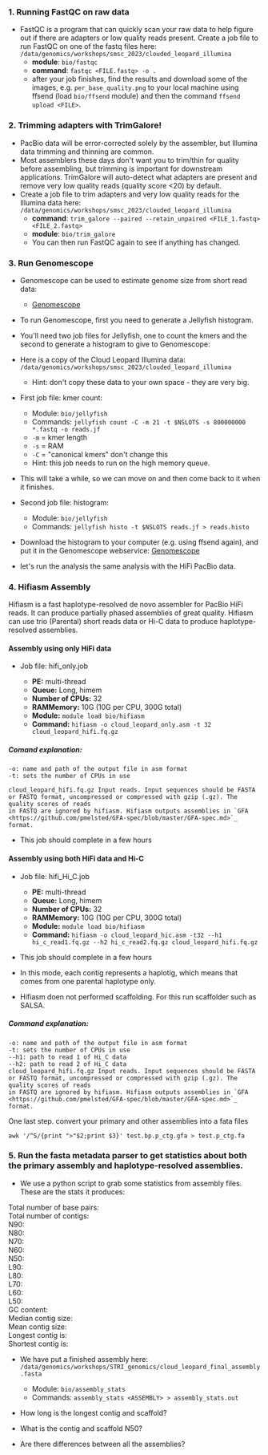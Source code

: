 ### 1. Running FastQC on raw data
* FastQC is a program that can quickly scan your raw data to help figure out if there are adapters or low quality reads present. Create a job file to run FastQC on one of the fastq files here: ```/data/genomics/workshops/smsc_2023/clouded_leopard_illumina```
	+ **module**: ```bio/fastqc```
	+ **command**: ```fastqc <FILE.fastq> -o .```
	+ after your job finishes, find the results and download some of the images, e.g. ```per_base_quality.png``` to your local machine using ffsend (load ```bio/ffsend``` module) and then the command ```ffsend upload <FILE>```.


### 2. Trimming adapters with TrimGalore! 
* PacBio data will be error-corrected solely by the assembler, but Illumina data trimming and thinning are common.
* Most assemblers these days don't want you to trim/thin for quality before assembling, but trimming is important for downstream applications. TrimGalore will auto-detect what adapters are present and remove very low quality reads (quality score <20) by default.  
* Create a job file to trim adapters and very low quality reads for the Illumina data here: ```/data/genomics/workshops/smsc_2023/clouded_leopard_illumina```
	+ **command**: ```trim_galore --paired --retain_unpaired <FILE_1.fastq> <FILE_2.fastq>```  
	+ **module**: ```bio/trim_galore```
	+ You can then run FastQC again to see if anything has changed.

### 3. Run Genomescope

* Genomescope can be used to estimate genome size from short read data: 
	+ [Genomescope](http://qb.cshl.edu/genomescope/) 

* To run Genomescope, first you need to generate a Jellyfish histogram.

* You'll need two job files for Jellyfish, one to count the kmers and the second to generate a histogram to give to Genomescope: 
* Here is a copy of the Cloud Leopard Illumina data: ```/data/genomics/workshops/smsc_2023/clouded_leopard_illumina```
	+ Hint: don't copy these data to your own space - they are very big.

* First job file: kmer count:
	+ Module: ```bio/jellyfish```
	+ Commands: ```jellyfish count -C -m 21 -t $NSLOTS -s 800000000 *.fastq -o reads.jf```
	+ ```-m``` = kmer length  
	+ ```-s``` = RAM  
	+ ```-C``` = "canonical kmers" don't change this 
	+ Hint: this job needs to run on the high memory queue. 

* This will take a while, so we can move on and then come back to it when it finishes.

* Second job file: histogram:
	+ Module: ```bio/jellyfish```
	+ Commands: ```jellyfish histo -t $NSLOTS reads.jf > reads.histo```

* Download the histogram to your computer (e.g. using ffsend again), and put it in the Genomescope webservice: [Genomescope](http://qb.cshl.edu/genomescope/)

* let's run the analysis the same analysis with the HiFi PacBio data.

### 4. Hifiasm Assembly

Hifiasm is a fast haplotype-resolved de novo assembler for PacBio HiFi reads. It can produce partially phased assemblies of great quality. Hifiasm can use trio (Parental) short reads data or Hi-C data to produce haplotype-resolved assemblies.

#### Assembly using only HiFi data

* Job file: hifi_only.job

  + **PE:** multi-thread
  + **Queue:** Long, himem 
  + **Number of CPUs:** 32
  + **RAMMemory:** 10G (10G per CPU, 300G total)
  + **Module:** `module load bio/hifiasm`
  + **Command:**
```hifiasm -o cloud_leopard_only.asm -t 32 cloud_leopard_hifi.fq.gz```

##### Comand explanation:
```
-o: name and path of the output file in asm format
-t: sets the number of CPUs in use

cloud_leopard_hifi.fq.gz Input reads. Input sequences should be FASTA 
or FASTQ format, uncompressed or compressed with gzip (.gz). The quality scores of reads 
in FASTQ are ignored by hifiasm. Hifiasm outputs assemblies in `GFA <https://github.com/pmelsted/GFA-spec/blob/master/GFA-spec.md>`_ format.
```
 
* This job should complete in a few hours

#### Assembly using both HiFi data and Hi-C

* Job file: hifi_Hi_C.job

  + **PE:** multi-thread
  + **Queue:** Long, himem 
  + **Number of CPUs:** 32
  + **RAMMemory:** 10G (10G per CPU, 300G total)
  + **Module:** `module load bio/hifiasm`
  + **Command:**
  ```hifiasm -o cloud_leopard_hic.asm -t32 --h1 hi_c_read1.fq.gz --h2 hi_c_read2.fq.gz cloud_leopard_hifi.fq.gz```

* This job should complete in a few hours
* In this mode, each contig represents a haplotig, which means that comes from one parental haplotype only.
* Hifiasm doen not performed scaffolding. For this run scaffolder such as SALSA.

##### Command explanation:
```
-o: name and path of the output file in asm format
-t: sets the number of CPUs in use
--h1: path to read 1 of Hi_C data
--h2: path to read 2 of Hi_C data
cloud_leopard_hifi.fq.gz Input reads. Input sequences should be FASTA 
or FASTQ format, uncompressed or compressed with gzip (.gz). The quality scores of reads 
in FASTQ are ignored by hifiasm. Hifiasm outputs assemblies in `GFA <https://github.com/pmelsted/GFA-spec/blob/master/GFA-spec.md>`_ format.
```

One last step. convert your primary and other assemblies into a fata files

```
awk '/^S/{print ">"$2;print $3}' test.bp.p_ctg.gfa > test.p_ctg.fa
```

### 5. Run the fasta metadata parser to get statistics about both the primary assembly and haplotype-resolved assemblies.
* We use a python script to grab some statistics from assembly files. These are the stats it produces:  

Total number of base pairs:    
Total number of contigs:   
N90:  
N80:  
N70:  
N60:  
N50:  
L90:  
L80:  
L70:  
L60:  
L50:  
GC content:  
Median contig size:  
Mean contig size:  
Longest contig is:  
Shortest contig is: 

* We have put a finished assembly here: ```/data/genomics/workshops/STRI_genomics/cloud_leopard_final_assembly.fasta```
	+ Module: ```bio/assembly_stats```
	+ Commands: ```assembly_stats <ASSEMBLY> > assembly_stats.out```

* How long is the longest contig and scaffold?
* What is the contig and scaffold N50?
* Are there differences between all the assemblies?
